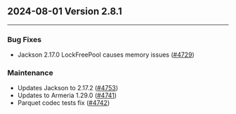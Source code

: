 ## 2024-08-01 Version 2.8.1

---

### Bug Fixes
* Jackson 2.17.0 LockFreePool causes memory issues ([#4729](https://github.com/opensearch-project/data-prepper/issues/4729))


### Maintenance
* Updates Jackson to 2.17.2 ([#4753](https://github.com/opensearch-project/data-prepper/pull/4753))
* Updates to Armeria 1.29.0 ([#4741](https://github.com/opensearch-project/data-prepper/pull/4741))
* Parquet codec tests fix ([#4742](https://github.com/opensearch-project/data-prepper/pull/4742))
